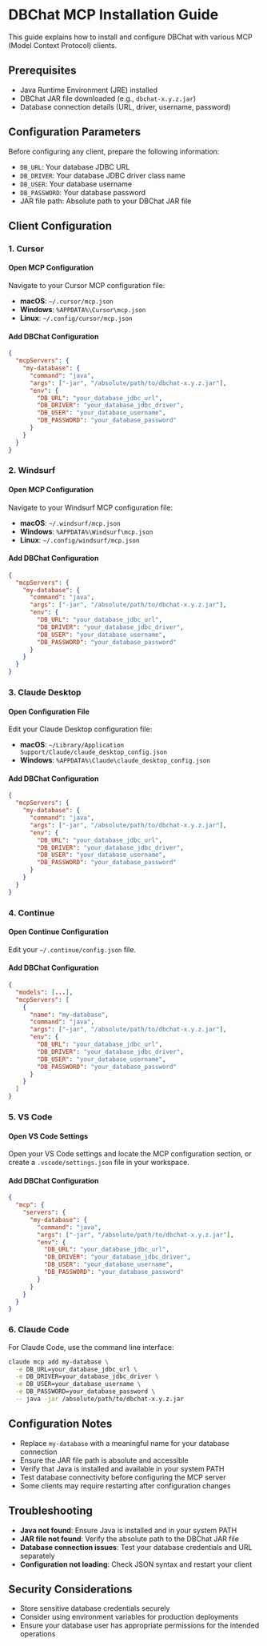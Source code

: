 # DBChat MCP Installation Guide

This guide explains how to install and configure DBChat with various MCP (Model Context Protocol) clients.

## Prerequisites

- Java Runtime Environment (JRE) installed
- DBChat JAR file downloaded (e.g., `dbchat-x.y.z.jar`)
- Database connection details (URL, driver, username, password)

## Configuration Parameters

Before configuring any client, prepare the following information:

- `DB_URL`: Your database JDBC URL
- `DB_DRIVER`: Your database JDBC driver class name
- `DB_USER`: Your database username
- `DB_PASSWORD`: Your database password
- JAR file path: Absolute path to your DBChat JAR file

## Client Configuration

### 1. Cursor

#### Open MCP Configuration

Navigate to your Cursor MCP configuration file:

- **macOS**: `~/.cursor/mcp.json`
- **Windows**: `%APPDATA%\Cursor\mcp.json`
- **Linux**: `~/.config/cursor/mcp.json`

#### Add DBChat Configuration

```json
{
  "mcpServers": {
    "my-database": {
      "command": "java",
      "args": ["-jar", "/absolute/path/to/dbchat-x.y.z.jar"],
      "env": {
        "DB_URL": "your_database_jdbc_url",
        "DB_DRIVER": "your_database_jdbc_driver",
        "DB_USER": "your_database_username",
        "DB_PASSWORD": "your_database_password"
      }
    }
  }
}
```

### 2. Windsurf

#### Open MCP Configuration

Navigate to your Windsurf MCP configuration file:

- **macOS**: `~/.windsurf/mcp.json`
- **Windows**: `%APPDATA%\Windsurf\mcp.json`
- **Linux**: `~/.config/windsurf/mcp.json`

#### Add DBChat Configuration

```json
{
  "mcpServers": {
    "my-database": {
      "command": "java",
      "args": ["-jar", "/absolute/path/to/dbchat-x.y.z.jar"],
      "env": {
        "DB_URL": "your_database_jdbc_url",
        "DB_DRIVER": "your_database_jdbc_driver",
        "DB_USER": "your_database_username",
        "DB_PASSWORD": "your_database_password"
      }
    }
  }
}
```

### 3. Claude Desktop

#### Open Configuration File

Edit your Claude Desktop configuration file:

- **macOS**: `~/Library/Application Support/Claude/claude_desktop_config.json`
- **Windows**: `%APPDATA%\Claude\claude_desktop_config.json`

#### Add DBChat Configuration

```json
{
  "mcpServers": {
    "my-database": {
      "command": "java",
      "args": ["-jar", "/absolute/path/to/dbchat-x.y.z.jar"],
      "env": {
        "DB_URL": "your_database_jdbc_url",
        "DB_DRIVER": "your_database_jdbc_driver",
        "DB_USER": "your_database_username",
        "DB_PASSWORD": "your_database_password"
      }
    }
  }
}
```

### 4. Continue

#### Open Continue Configuration

Edit your `~/.continue/config.json` file.

#### Add DBChat Configuration

```json
{
  "models": [...],
  "mcpServers": [
    {
      "name": "my-database",
      "command": "java",
      "args": ["-jar", "/absolute/path/to/dbchat-x.y.z.jar"],
      "env": {
        "DB_URL": "your_database_jdbc_url",
        "DB_DRIVER": "your_database_jdbc_driver",
        "DB_USER": "your_database_username",
        "DB_PASSWORD": "your_database_password"
      }
    }
  ]
}
```

### 5. VS Code

#### Open VS Code Settings

Open your VS Code settings and locate the MCP configuration section, or create a `.vscode/settings.json` file in your workspace.

#### Add DBChat Configuration

```json
{
  "mcp": {
    "servers": {
      "my-database": {
        "command": "java",
        "args": ["-jar", "/absolute/path/to/dbchat-x.y.z.jar"],
        "env": {
          "DB_URL": "your_database_jdbc_url",
          "DB_DRIVER": "your_database_jdbc_driver",
          "DB_USER": "your_database_username",
          "DB_PASSWORD": "your_database_password"
        }
      }
    }
  }
}
```

### 6. Claude Code

For Claude Code, use the command line interface:

```bash
claude mcp add my-database \
  -e DB_URL=your_database_jdbc_url \
  -e DB_DRIVER=your_database_jdbc_driver \
  -e DB_USER=your_database_username \
  -e DB_PASSWORD=your_database_password \
  -- java -jar /absolute/path/to/dbchat-x.y.z.jar
```

## Configuration Notes

- Replace `my-database` with a meaningful name for your database connection
- Ensure the JAR file path is absolute and accessible
- Verify that Java is installed and available in your system PATH
- Test database connectivity before configuring the MCP server
- Some clients may require restarting after configuration changes

## Troubleshooting

- **Java not found**: Ensure Java is installed and in your system PATH
- **JAR file not found**: Verify the absolute path to the DBChat JAR file
- **Database connection issues**: Test your database credentials and URL separately
- **Configuration not loading**: Check JSON syntax and restart your client

## Security Considerations

- Store sensitive database credentials securely
- Consider using environment variables for production deployments
- Ensure your database user has appropriate permissions for the intended operations